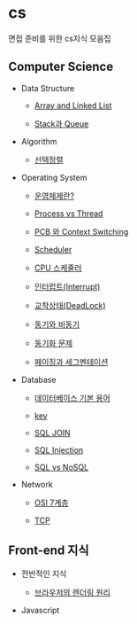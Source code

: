 # cs

면접 준비를 위한 cs지식 모음집

## Computer Science

- Data Structure

  - [Array and Linked List](https://github.com/Taewoong-H/cs/blob/master/DataStructure/%EB%B0%B0%EC%97%B4vs%EC%97%B0%EA%B2%B0%EB%A6%AC%EC%8A%A4%ED%8A%B8.md)

  - [Stack과 Queue](https://github.com/Taewoong-H/cs/blob/master/DataStructure/%EC%8A%A4%ED%83%9D%EA%B3%BC%20%ED%81%90.md)

- Algorithm

  - [선택정렬](https://github.com/Taewoong-H/cs/blob/master/algorithm/%EC%84%A0%ED%83%9D%EC%A0%95%EB%A0%AC.md)

- Operating System

  - [운영체제란?](https://github.com/Taewoong-H/cs/blob/master/operating%20system/%EC%9A%B4%EC%98%81%EC%B2%B4%EC%A0%9C%EB%9E%80.md)

  - [Process vs Thread](https://github.com/Taewoong-H/cs/blob/main/operating%20system/%ED%94%84%EB%A1%9C%EC%84%B8%EC%8A%A4%EC%99%80%20%EC%8A%A4%EB%A0%88%EB%93%9C.md)

  - [PCB 와 Context Switching](https://github.com/Taewoong-H/cs/blob/master/operating%20system/PCB%EC%99%80%20Context%20Switching.md)

  - [Scheduler](https://github.com/Taewoong-H/cs/blob/master/operating%20system/%EC%8A%A4%EC%BC%80%EC%A4%84%EB%9F%AC.md)

  - [CPU 스케줄러](https://github.com/Taewoong-H/cs/blob/master/operating%20system/CPU%20%EC%8A%A4%EC%BC%80%EC%A4%84%EB%9F%AC.md)

  - [인터럽트(Interrupt)](<https://github.com/Taewoong-H/cs/blob/master/operating%20system/%EC%9D%B8%ED%84%B0%EB%9F%BD%ED%8A%B8(Interrupt).md>)

  - [교착상태(DeadLock)](<https://github.com/Taewoong-H/cs/blob/master/operating%20system/%EA%B5%90%EC%B0%A9%EC%83%81%ED%83%9C(Deadlock).md>)

  - [동기와 비동기](https://github.com/Taewoong-H/cs/blob/master/operating%20system/%EB%8F%99%EA%B8%B0%EC%99%80%20%EB%B9%84%EB%8F%99%EA%B8%B0.md)

  - [동기화 문제](https://github.com/Taewoong-H/cs/blob/master/operating%20system/%EB%8F%99%EA%B8%B0%ED%99%94%EB%AC%B8%EC%A0%9C.md)

  - [페이징과 세그멘테이션](https://github.com/Taewoong-H/cs/blob/master/operating%20system/%ED%8E%98%EC%9D%B4%EC%A7%95%20%26%20%EC%84%B8%EA%B7%B8%EB%A9%98%ED%85%8C%EC%9D%B4%EC%85%98.md)

- Database

  - [데이터베이스 기본 용어](https://github.com/Taewoong-H/cs/blob/master/Database/%EB%8D%B0%EC%9D%B4%ED%84%B0%EB%B2%A0%EC%9D%B4%EC%8A%A4%20%EC%9A%A9%EC%96%B4.md)

  - [key](https://github.com/Taewoong-H/cs/blob/master/Database/key.md)

  - [SQL JOIN](https://github.com/Taewoong-H/cs/blob/master/Database/SQL-JOIN.md)

  - [SQL Injection](https://github.com/Taewoong-H/cs/blob/master/Database/SQL-Injection.md)

  - [SQL vs NoSQL](https://github.com/Taewoong-H/cs/blob/master/Database/SQL%20vs%20NoSQL.md)

- Network

  - [OSI 7계층](https://github.com/Taewoong-H/cs/blob/master/network/OSI%207%EA%B3%84%EC%B8%B5.md)

  - [TCP](https://github.com/Taewoong-H/cs/blob/master/network/TCP.md)

## Front-end 지식

- 전반적인 지식

  - [브라우저의 렌더링 원리](https://github.com/Taewoong-H/cs/blob/master/front-end/knowledge/%EB%B8%8C%EB%9D%BC%EC%9A%B0%EC%A0%80%EC%9D%98%20%EB%A0%8C%EB%8D%94%EB%A7%81%20%EC%9B%90%EB%A6%AC.md)

- Javascript
